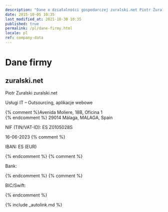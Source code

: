 ```yaml
---
description: "Dane o działalności gospodarczej zuralski.net Piotr Żuralski"
date: 2015-10-05 10:35
last_modified_at: 2021-10-30 10:35
published: true
permalink: /pl/dane-firmy.html
locale: pl
ref: company-data
---
```


# Dane firmy

<div itemscope itemtype="https://schema.org/Organization">
  <h2 itemprop="name">zuralski.net</h2>
  <span itemprop="legalName" class="hide">Piotr Zuralski</span>
  <span itemprop="brand" class="hide">zuralski.net</span>
  <p>Usługi IT – Outsourcing, aplikacje webowe</p>

  <div itemprop="address" itemscope itemtype="https://schema.org/PostalAddress">
    {% comment %}<span itemprop="streetAddress">Avenida Moliere, 18B, Oficina 1</span><br>{% endcomment %}
    <span itemprop="postalCode">29014</span>
    <span itemprop="addressLocality">Málaga, MALAGA</span>,
    <span itemprop="addressRegion">Spain</span>
  </div>
  <p>NIF (TIN/VAT-ID): <span itemprop="taxID">ES Z0105028S</span></p>
  <span itemprop="foundingDate" class="hide">16-06-2023</span>
  {% comment %}<p>IBAN: ES (EUR)</p>{% endcomment %}
  {% comment %}<p>Bank: </p>{% endcomment %}
  {% comment %}<p>BIC/Swift: </p>{% endcomment %}
</div>

[comment]: <> (This is a comment)

{% include _autolink.md %}

